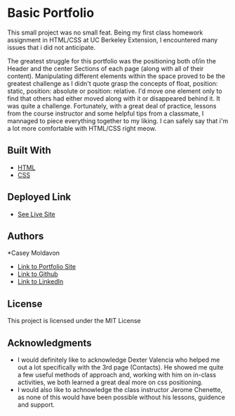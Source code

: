 # Basic Portfolio

This small project was no small feat. Being my first class homework assignment in HTML/CSS at UC Berkeley Extension, I encountered many issues that i did not anticipate.

The greatest struggle for this portfolio was the positioning both of/in the Header and the center Sections of each page (along with all of their content). Manipulating different elements within the space proved to be the greatest challenge as I didn't quote grasp the concepts of float, position: static, position: absolute or position: relative. I'd move one element only to find that others had either moved along with it or disappeared behind it. It was quite a challenge. Fortunately, with a great deal of practice, lessons from the course instructor and some helpful tips from a classmate, I mannaged to piece everything together to my liking. I can safely say that i'm a lot more comfortable with HTML/CSS right meow.


## Built With

* [HTML](https://developer.mozilla.org/en-US/docs/Web/HTML)
* [CSS](https://developer.mozilla.org/en-US/docs/Web/CSS)

## Deployed Link

* [See Live Site](https://casey-moldavon.github.io/basic-portfolio/)


## Authors

*Casey Moldavon

- [Link to Portfolio Site](https://casey-moldavon.github.io/basic-portfolio/)
- [Link to Github](https://github.com/casey-moldavon)
- [Link to LinkedIn](https://www.linkedin.com/in/casey-moldavon-442a1761/)

## License

This project is licensed under the MIT License 

## Acknowledgments

* I would definitely like to acknowledge Dexter Valencia who helped me out a lot specifically with the 3rd page (Contacts). He showed me quite a few useful methods of approach and, working with him on in-class activities, we both learned a great deal more on css positioning.
* I would also like to achnowledge the class instructor Jerome Chenette, as none of this would have been possible without his lessons, guidence and support.
